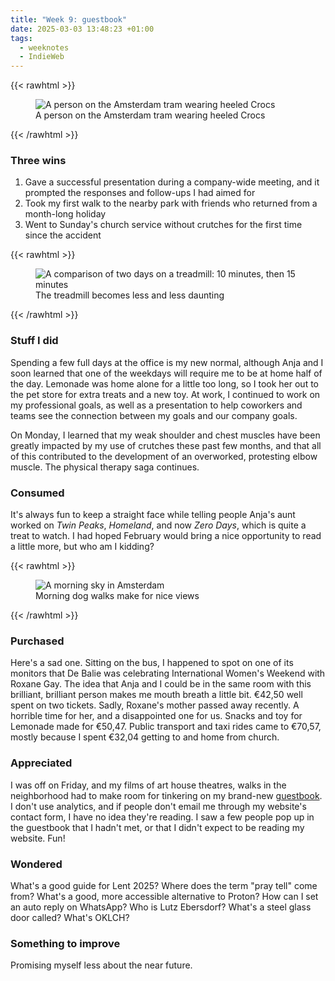 ```yaml
---
title: "Week 9: guestbook"
date: 2025-03-03 13:48:23 +01:00
tags:
  - weeknotes
  - IndieWeb
---
```


{{< rawhtml >}}

<figure>
    <img src="/img/photos/2025-03-02_01.jpg"
         alt="A person on the Amsterdam tram wearing heeled Crocs">
    <figcaption>A person on the Amsterdam tram wearing heeled Crocs</figcaption>
</figure>
{{< /rawhtml >}}

### Three wins

1. Gave a successful presentation during a company-wide meeting, and it prompted the responses and follow-ups I had aimed for
2. Took my first walk to the nearby park with friends who returned from a month-long holiday
3. Went to Sunday's church service without crutches for the first time since the accident

<!--more-->

{{< rawhtml >}}

<figure>
    <img src="/img/photos/2025-03-02_02.jpg"
         alt="A comparison of two days on a treadmill: 10 minutes, then 15 minutes">
    <figcaption>The treadmill becomes less and less daunting</figcaption>
</figure>
{{< /rawhtml >}}

### Stuff I did
Spending a few full days at the office is my new normal, although Anja and I soon learned that one of the weekdays will require me to be at home half of the day. Lemonade was home alone for a little too long, so I took her out to the pet store for extra treats and a new toy. At work, I continued to work on my professional goals, as well as a presentation to help coworkers and teams see the connection between my goals and our company goals.

On Monday, I learned that my weak shoulder and chest muscles have been greatly impacted by my use of crutches these past few months, and that all of this contributed to the development of an overworked, protesting elbow muscle. The physical therapy saga continues.

### Consumed
It's always fun to keep a straight face while telling people Anja's aunt worked on _Twin Peaks_, _Homeland_, and now _Zero Days_, which is quite a treat to watch. I had hoped February would bring a nice opportunity to read a little more, but who am I kidding?

{{< rawhtml >}}

<figure>
    <img src="/img/photos/2025-03-02_03.jpg"
         alt="A morning sky in Amsterdam">
    <figcaption>Morning dog walks make for nice views</figcaption>
</figure>
{{< /rawhtml >}}

### Purchased
Here's a sad one. Sitting on the bus, I happened to spot on one of its monitors that De Balie was celebrating International Women's Weekend with Roxane Gay. The idea that Anja and I could be in the same room with this brilliant, brilliant person makes me mouth breath a little bit. €42,50 well spent on two tickets. Sadly, Roxane's mother passed away recently. A horrible time for her, and a disappointed one for us. Snacks and toy for Lemonade made for €50,47. Public transport and taxi rides came to €70,57, mostly because I spent €32,04 getting to and home from church.

### Appreciated
I was off on Friday, and my films of art house theatres, walks in the neighborhood had to make room for tinkering on my brand-new [guestbook](/guestbook). I don't use analytics, and if people don't email me through my website's contact form, I have no idea they're reading. I saw a few people pop up in the guestbook that I hadn't met, or that I didn't expect to be reading my website. Fun!

### Wondered
What's a good guide for Lent 2025? Where does the term "pray tell" come from? What's a good, more accessible alternative to Proton? How can I set an auto reply on WhatsApp? Who is Lutz Ebersdorf? What's a steel glass door called? What's OKLCH? 

### Something to improve
Promising myself less about the near future.